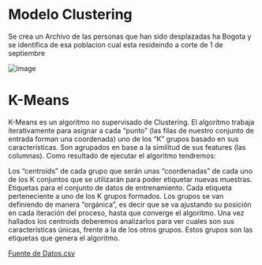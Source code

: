 

# Modelo Clustering 

Se crea un Archivo de las personas que han sido desplazadas ha Bogota y se identifica de esa poblacion cual esta resideindo a corte de 1 de septiembre

![image](https://user-images.githubusercontent.com/93198276/139264347-9fdd4829-da0f-4356-bc62-3900f0ab243f.png)

# K-Means

K-Means es un algoritmo no supervisado de Clustering. El algoritmo trabaja iterativamente para asignar a cada “punto” (las filas de nuestro conjunto de entrada forman una coordenada) uno de los “K” grupos basado en sus características. Son agrupados en base a la similitud de sus features (las columnas). Como resultado de ejecutar el algoritmo tendremos:

Los “centroids” de cada grupo que serán unas “coordenadas” de cada uno de los K conjuntos que se utilizarán para poder etiquetar nuevas muestras.
Etiquetas para el conjunto de datos de entrenamiento. Cada etiqueta perteneciente a uno de los K grupos formados.
Los grupos se van definiendo de manera “orgánica”, es decir que se va ajustando su posición en cada iteración del proceso, hasta que converge el algoritmo. Una vez hallados los centroids deberemos analizarlos para ver cuales son sus características únicas, frente a la de los otros grupos. Estos grupos son las etiquetas que genera el algoritmo.


[Fuente de Datos.csv](https://github.com/ObservatorioVictimas/ObservatorioVictimas-Representacion-Cartografica-del-Alcance-de-la-Politica-de-Victimas-del-Conflict/files/7434533/Desplazamiento.csv)


